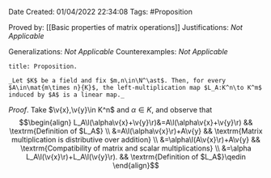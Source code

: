 <div class="topSpace"></div>

Date Created: 01/04/2022 22:34:08
Tags: #Proposition

Proved by: [[Basic properties of matrix operations]]
Justifications: _Not Applicable_

Generalizations: _Not Applicable_
Counterexamples: _Not Applicable_

``` ad-Proposition
title: Proposition.

_Let $K$ be a field and fix $m,n\in\N^\ast$. Then, for every $A\in\mat{m\times n}{K}$, the left-multiplication map $L_A:K^n\to K^m$ induced by $A$ is a linear map._

```

_Proof_. Take $\v{x},\v{y}\in K^n$ and $\alpha\in K$, and observe that
$$\begin{align}
    L_A\l(\alpha\v{x}+\v{y}\r)&=A\l(\alpha\v{x}+\v{y}\r) && \textrm{Definition of $L_A$} \\
    &=A\l(\alpha\v{x}\r)+A\v{y} && \textrm{Matrix multiplication is distributive over addition} \\
    &=\alpha\l(A\v{x}\r)+A\v{y} && \textrm{Compatibility of matrix and scalar multiplications} \\
    &=\alpha L_A\l(\v{x}\r)+L_A\l(\v{y}\r). && \textrm{Definition of $L_A$}\qedin
\end{align}$$
